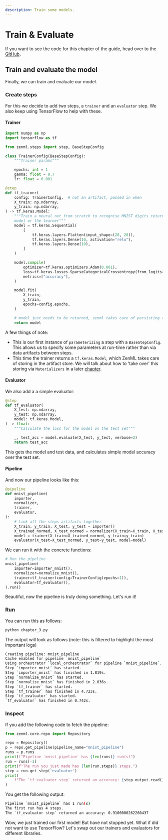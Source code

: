 ```yaml
---
description: Train some models.
---
```


# Train & Evaluate

If you want to see the code for this chapter of the guide, head over to the 
[GitHub](https://github.com/zenml-io/zenml/tree/main/examples/low\_level\_guide/chapter\_3.py).

## Train and evaluate the model

Finally, we can train and evaluate our model.

### Create steps

For this we decide to add two steps, a `trainer` and an `evaluator` step. We also keep using TensorFlow to help 
with these.

#### Trainer

```python
import numpy as np
import tensorflow as tf

from zenml.steps import step, BaseStepConfig

class TrainerConfig(BaseStepConfig):
    """Trainer params"""

    epochs: int = 1
    gamma: float = 0.7
    lr: float = 0.001

@step
def tf_trainer(
    config: TrainerConfig,  # not an artifact, passed in when
    X_train: np.ndarray,
    y_train: np.ndarray,
) -> tf.keras.Model:
    """Train a neural net from scratch to recognise MNIST digits return our
    model or the learner"""
    model = tf.keras.Sequential(
        [
            tf.keras.layers.Flatten(input_shape=(28, 28)),
            tf.keras.layers.Dense(10, activation="relu"),
            tf.keras.layers.Dense(10),
        ]
    )

    model.compile(
        optimizer=tf.keras.optimizers.Adam(0.001),
        loss=tf.keras.losses.SparseCategoricalCrossentropy(from_logits=True),
        metrics=["accuracy"],
    )

    model.fit(
        X_train,
        y_train,
        epochs=config.epochs,
    )

    # model just needs to be returned, zenml takes care of persisting the model 
    return model
```

A few things of note:

* This is our first instance of `parameterizing` a step with a `BaseStepConfig`. This allows us to specify some 
parameters at run-time rather than via data artifacts between steps.
* This time the trainer returns a `tf.keras.Model`, which ZenML takes care of storing in the artifact store. We will 
talk about how to 'take over' this storing via `Materializers` in a later [chapter](chapter-5.md).

#### Evaluator

We also add a a simple evaluator:

```python
@step
def tf_evaluator(
    X_test: np.ndarray,
    y_test: np.ndarray,
    model: tf.keras.Model,
) -> float:
    """Calculate the loss for the model on the test set"""

    _, test_acc = model.evaluate(X_test, y_test, verbose=2)
    return test_acc
```

This gets the model and test data, and calculates simple model accuracy over the test set.

#### Pipeline

And now our pipeline looks like this:

```python
@pipeline
def mnist_pipeline(
    importer,
    normalizer,
    trainer,
    evaluator,
):
    # Link all the steps artifacts together
    X_train, y_train, X_test, y_test = importer()
    X_trained_normed, X_test_normed = normalizer(X_train=X_train, X_test=X_test)
    model = trainer(X_train=X_trained_normed, y_train=y_train)
    evaluator(X_test=X_test_normed, y_test=y_test, model=model)
```

We can run it with the concrete functions:

```python
# Run the pipeline
mnist_pipeline(
    importer=importer_mnist(),
    normalizer=normalize_mnist(),
    trainer=tf_trainer(config=TrainerConfig(epochs=1)),
    evaluator=tf_evaluator(),
).run()
```

Beautiful, now the pipeline is truly doing something. Let's run it!

### Run

You can run this as follows:

```python
python chapter_3.py
```

The output will look as follows (note: this is filtered to highlight the most important logs)

```bash
Creating pipeline: mnist_pipeline
Cache enabled for pipeline `mnist_pipeline`
Using orchestrator `local_orchestrator` for pipeline `mnist_pipeline`. Running pipeline..
Step `importer_mnist` has started.
Step `importer_mnist` has finished in 1.819s.
Step `normalize_mnist` has started.
Step `normalize_mnist` has finished in 2.036s.
Step `tf_trainer` has started.
Step `tf_trainer` has finished in 4.723s.
Step `tf_evaluator` has started.
`tf_evaluator` has finished in 0.742s.
```

### Inspect

If you add the following code to fetch the pipeline:

```python
from zenml.core.repo import Repository

repo = Repository()
p = repo.get_pipeline(pipeline_name="mnist_pipeline")
runs = p.runs
print(f"Pipeline `mnist_pipeline` has {len(runs)} run(s)")
run = runs[-1]
print(f"The run you just made has {len(run.steps)} steps.")
step = run.get_step('evaluator')
print(
    f"The `tf_evaluator step` returned an accuracy: {step.output.read()}"
)
```

You get the following output:

```bash
Pipeline `mnist_pipeline` has 1 run(s)
The first run has 4 steps.
The `tf_evaluator step` returned an accuracy: 0.9100000262260437
```

Wow, we just trained our first model! But have not stopped yet. What if did not want to use TensorFlow? Let's swap 
out our trainers and evaluators for different libraries.
